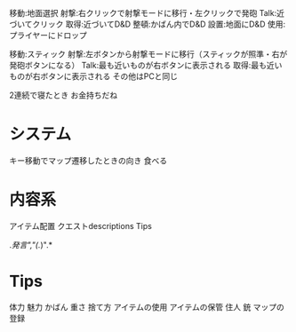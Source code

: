
移動:地面選択
射撃:右クリックで射撃モードに移行・左クリックで発砲
Talk:近づいてクリック
取得:近づいてD&D
整頓:かばん内でD&D
設置:地面にD&D
使用:プライヤーにドロップ

移動:スティック
射撃:左ボタンから射撃モードに移行（スティックが照準・右が発砲ボタンになる）
Talk:最も近いものが右ボタンに表示される
取得:最も近いものが右ボタンに表示される
その他はPCと同じ

2連続で寝たとき
お金持ちだね

# システム
キー移動でマップ遷移したときの向き
食べる

# 内容系
アイテム配置
クエストdescriptions
Tips


.*発言","(.*)".*

# Tips
体力
魅力
かばん 重さ 捨て方
アイテムの使用
アイテムの保管
住人
銃
マップの登録
